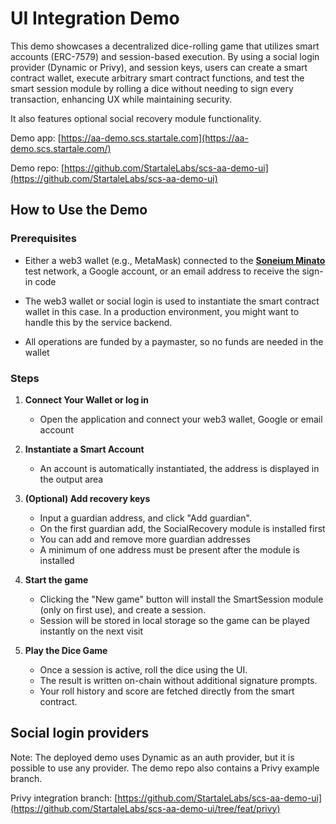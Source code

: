 # UI Integration Demo

This demo showcases a decentralized dice-rolling game that utilizes smart accounts (ERC-7579) and session-based execution.
By using a social login provider (Dynamic or Privy), and session keys, users can create a smart contract wallet, execute arbitrary smart contract functions, and test the smart session module by rolling a dice without needing to sign every transaction, enhancing UX while maintaining security.

It also features optional social recovery module functionality.

Demo app: [https://aa-demo.scs.startale.com](https://aa-demo.scs.startale.com/)

Demo repo: [https://github.com/StartaleLabs/scs-aa-demo-ui](https://github.com/StartaleLabs/scs-aa-demo-ui)


## How to Use the Demo

### Prerequisites

- Either a web3 wallet (e.g., MetaMask) connected to the [**Soneium Minato**](https://soneium-minato.blockscout.com/) test network, a Google account, or an email address to receive the sign-in code

- The web3 wallet or social login is used to instantiate the smart contract wallet in this case. In a production environment, you might want to handle this by the service backend.
- All operations are funded by a paymaster, so no funds are needed in the wallet

### Steps

1. **Connect Your Wallet or log in**

   - Open the application and connect your web3 wallet, Google or email account

2. **Instantiate a Smart Account**

   - An account is automatically instantiated, the address is displayed in the output area

3. **(Optional) Add recovery keys**

   - Input a guardian address, and click "Add guardian".
   - On the first guardian add, the SocialRecovery module is installed first
   - You can add and remove more guardian addresses
   - A minimum of one address must be present after the module is installed

4. **Start the game**

   - Clicking the "New game" button will install the SmartSession module (only on first use), and create a session.
   - Session will be stored in local storage so the game can be played instantly on the next visit

6. **Play the Dice Game**

   - Once a session is active, roll the dice using the UI.
   - The result is written on-chain without additional signature prompts.
   - Your roll history and score are fetched directly from the smart contract.


## Social login providers

Note: The deployed demo uses Dynamic as an auth provider, but it is possible to use any provider. The demo repo also contains a Privy example branch.

Privy integration branch: [https://github.com/StartaleLabs/scs-aa-demo-ui](https://github.com/StartaleLabs/scs-aa-demo-ui/tree/feat/privy)
